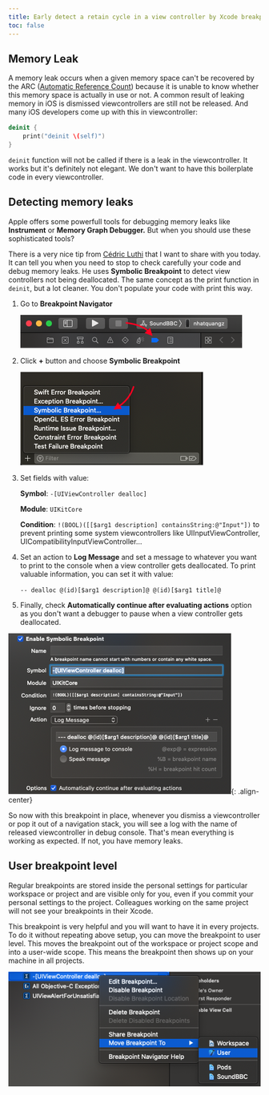 ```yaml
---
title: Early detect a retain cycle in a view controller by Xcode breakpoint
toc: false
---
```

## Memory Leak

A memory leak occurs when a given memory space can't be recovered by the ARC ([Automatic Reference Count](https://docs.swift.org/swift-book/LanguageGuide/AutomaticReferenceCounting.html)) because it is unable to know whether this memory space is actually in use or not. A common result of leaking memory in iOS is dismissed viewcontrollers are still not be released. And many iOS developers come up with this in viewcontroller:

```swift
deinit {
    print("deinit \(self)")
}
```

`deinit` function will not be called if there is a leak in the viewcontroller. It works but it's definitely not elegant. We don't want to have this boilerplate code in every viewcontroller. 

## Detecting memory leaks

Apple offers some powerfull tools for debugging memory leaks like **Instrument** or **Memory Graph Debugger.** But when you should use these sophisticated tools?

There is a very nice tip from [Cédric Luthi](https://twitter.com/0xced/status/900692839557992449) that I want to share with you today. It can tell you when you need to stop to check carefully your code and debug memory leaks. He uses **Symbolic Breakpoint** to detect view controllers not being deallocated. The same concept as the print function in `deinit`, but a lot cleaner. You don't populate your code with print this way.

1. Go to **Breakpoint Navigator**
    
    ![Breakpoint Navigator][breakpoint-navigator]

2. Click **+** button and choose **Symbolic Breakpoint**

    ![Symbolic Breakpoint][symbolic-breakpoint]

3. Set fields with value:

    **Symbol**: `-[UIViewController dealloc]`
    
    **Module**: `UIKitCore`

    **Condition**: `!(BOOL)([[$arg1 description] containsString:@"Input"])` to prevent printing some system viewcontrollers like UIInputViewController, UICompatibilityInputViewController…

4. Set an action to **Log Message** and set a message to whatever you want to print to the console when a view controller gets deallocated. To print valuable information, you can set it with value:

    `-- dealloc @(id)[$arg1 description]@ @(id)[$arg1 title]@`

5. Finally, check **Automatically continue after evaluating actions** option as you don't want a debugger to pause when a view controller gets deallocated.

![Breakpoint Setup][breakpoint-setup]{: .align-center}

So now with this breakpoint in place, whenever you dismiss a viewcontroller or pop it out of a navigation stack, you will see a log with the name of released viewcontroller in debug console. That's mean everything is working as expected. If not, you have memory leaks.

## User breakpoint level

Regular breakpoints are stored inside the personal settings for particular workspace or project and are visible only for you, even if you commit your personal settings to the project. Colleagues working on the same project will not see your breakpoints in their Xcode.

This breakpoint is very helpful and you will want to have it in every projects. To do it without repeating above setup, you can move the breakpoint to user level. This moves the breakpoint out of the workspace or project scope and into a user-wide scope. This means the breakpoint then shows up on your machine in all projects.

![User Breakpoint][user-breakpoint]



[breakpoint-navigator]: /assets/images/posts/Breakpoint-Navigator.png
[symbolic-breakpoint]: /assets/images/posts/symbolic-breakpoint.png
[breakpoint-setup]: /assets/images/posts/breakpoint-setup.png
[user-breakpoint]: /assets/images/posts/user-breakpoint.png